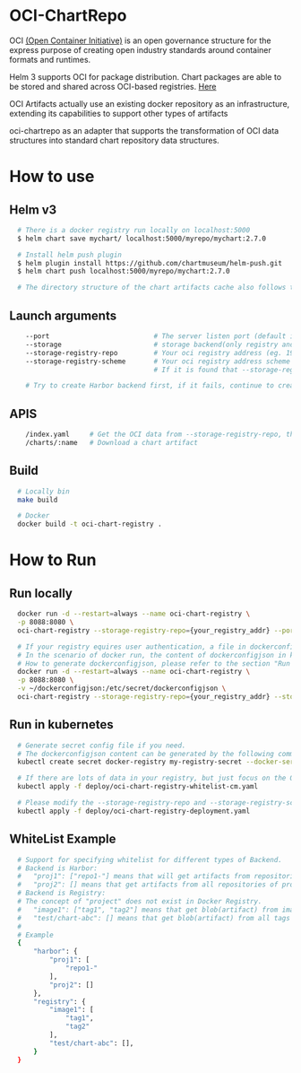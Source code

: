# OCI-ChartRepo
OCI [(Open Container Initiative)](https://opencontainers.org/) is an open governance structure for the express purpose of creating open industry standards around container formats and runtimes.

Helm 3 supports OCI for package distribution. Chart packages are able to be stored and shared across OCI-based registries. [Here](https://helm.sh/docs/topics/registries/)

OCI Artifacts actually use an existing docker repository as an infrastructure, extending its capabilities to support other types of artifacts

oci-chartrepo as an adapter that supports the transformation of OCI data structures into standard chart repository data structures.

# How to use
## Helm v3
```sh
  # There is a docker registry run locally on localhost:5000
  $ helm chart save mychart/ localhost:5000/myrepo/mychart:2.7.0

  # Install helm push plugin
  $ helm plugin install https://github.com/chartmuseum/helm-push.git
  $ helm chart push localhost:5000/myrepo/mychart:2.7.0

  # The directory structure of the chart artifacts cache also follows the OCI Image specification, you can see the mediaType in index.json is `application/vnd.oci.image.manifest.v1+json`
```

## Launch arguments
```sh
    --port                          # The server listen port (default is 8080)
    --storage                       # storage backend(only registry and harbor for now)
    --storage-registry-repo         # Your oci registry address (eg. 192.168.0.1:5000 or harbor.example.io)
    --storage-registry-scheme       # Your oci registry address scheme (HTTP or HTTPS), default is empty means that the scheme will be automatically determined. 
                                    # If it is found that --storage-registry-repo is a harbor v2+, it will automatically HTTPS, the value setting is invalid.

    # Try to create Harbor backend first, if it fails, continue to create Registry backend.
```

## APIS
```sh
    /index.yaml     # Get the OCI data from --storage-registry-repo, then transform them into standard chart repository data structures.
    /charts/:name   # Download a chart artifact
```

## Build
```sh
  # Locally bin
  make build

  # Docker
  docker build -t oci-chart-registry .
```

# How to Run
## Run locally
```sh
  docker run -d --restart=always --name oci-chart-registry \
  -p 8088:8080 \
  oci-chart-registry --storage-registry-repo={your_registry_addr} --port=8080

  # If your registry equires user authentication, a file in dockerconfigjson(kubernetes secret type) format needs to be mounted into container /etc/secret/dockerconfigjson
  # In the scenario of docker run, the content of dockerconfigjson in kubernetes secret needs to be base64 decoded, and then stored it into the ~/dockerconfigjson file
  # How to generate dockerconfigjson, please refer to the section "Run in kubernetes"
  docker run -d --restart=always --name oci-chart-registry \
  -p 8088:8080 \
  -v ~/dockerconfigjson:/etc/secret/dockerconfigjson \
  oci-chart-registry --storage-registry-repo={your_registry_addr} --storage-registry-scheme=HTTPS --port=8080
```

## Run in kubernetes
```sh
  # Generate secret config file if you need.
  # The dockerconfigjson content can be generated by the following command：
  kubectl create secret docker-registry my-registry-secret --docker-server=DOCKER_REGISTRY_SERVER --docker-username=DOCKER_USER --docker-password=DOCKER_PASSWORD --docker-email=DOCKER_EMAIL

  # If there are lots of data in your registry, but just focus on the OCI related data, you can mount the whitelist.conf into the container.
  kubectl apply -f deploy/oci-chart-registry-whitelist-cm.yaml

  # Please modify the --storage-registry-repo and --storage-registry-scheme parameters before apply
  kubectl apply -f deploy/oci-chart-registry-deployment.yaml
```

## WhiteList Example
```sh
  # Support for specifying whitelist for different types of Backend.
  # Backend is Harbor:
  #   "proj1": ["repo1-"] means that will get artifacts from repositories of proj1(Project), the names of these repositories can match the string "repo1-"; 
  #   "proj2": [] means that get artifacts from all repositories of proj2(Project).
  # Backend is Registry:
  # The concept of "project" does not exist in Docker Registry.
  #   "image1": ["tag1", "tag2"] means that get blob(artifact) from image1:tag1 and image1:tag2;
  #   "test/chart-abc": [] means that get blob(artifact) from all tags of the image whose name is specified as the "test/chart-abc" string.
  #
  # Example
  {
      "harbor": {
          "proj1": [
              "repo1-"
          ],
          "proj2": []
      },
      "registry": {
          "image1": [
              "tag1",
              "tag2"
          ],
          "test/chart-abc": [],
      }
  }
```
